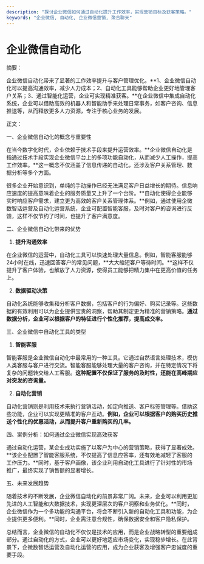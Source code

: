 ```yaml
---
description: "探讨企业微信如何通过自动化提升工作效率，实现营销目标及获客策略。"
keywords: "企业微信, 自动化, 企业微信营销, 聚合聊天"
---
```

# 企业微信自动化

摘要： 

企业微信自动化带来了显著的工作效率提升与客户管理优化。**1、企业微信自动化可以提高沟通效率，减少人力成本；2、自动化工具能够帮助企业更好地管理客户关系；3、通过智能化运营，企业可实现精准获客。**在企业微信中集成自动化系统，企业可以借助高效的机器人和智能助手来处理日常事务，如客户咨询、信息推送等，从而释放更多人力资源，专注于核心业务的发展。

正文：

一、企业微信自动化的概念与重要性

在当今数字化时代，企业依赖于技术手段来提升运营效率。**企业微信自动化是指通过技术手段实现企业微信平台上的多项功能自动化，从而减少人工操作，提高工作效率。**这一概念不仅涵盖了信息传递的自动化，还涉及客户关系管理、数据分析等多个方面。

很多企业开始意识到，单纯的手动操作已经无法满足客户日益增长的期待。信息响应速度的提高意味着企业的服务质量又上升了一个台阶。**自动化使得企业能够实时响应客户需求，建立更为高效的客户关系管理体系。**例如，通过使用企微数智话运营及自动化运营系统，企业可配置智能客服，及时对客户的咨询进行反馈，这样不仅节约了时间，也提升了客户满意度。

二、企业微信自动化带来的优势

1. **提升沟通效率**

在企业微信的运营中，自动化工具可以快速处理大量信息。例如，智能客服能够24小时在线，迅速回答客户的常见问题，**大大缩短客户等待时间。**这样不仅提升了客户体验，也解放了人力资源，使得员工能够把精力集中在更高价值的任务上。

2. **数据驱动决策**

自动化系统能够收集和分析客户数据，包括客户的行为偏好、购买记录等。这些数据的有效利用可以为企业提供宝贵的洞察，帮助其制定更为精准的营销策略。**通过数据分析，企业可以根据客户的特征进行个性化推荐，提高成交率。**

三、企业微信中自动化工具的类型

1. **智能客服**

智能客服是企业微信自动化中最常用的一种工具。它通过自然语言处理技术，模仿人类客服与客户进行交流。智能客服能够处理大量的客户咨询，并在特定情况下将复杂的问题转交给人工客服。**这种配置不仅保证了服务的及时性，还能在高峰期应对突发的咨询量。**

2. **自动化营销**

自动化营销则是利用技术来执行营销活动，如定向推送、客户标签管理等。借助这些功能，企业可以实现更精准的客户互动。**例如，企业可以根据客户的购买历史推送个性化的优惠活动，从而提升客户重新购买的几率。**

四、案例分析：如何通过企业微信实现高效获客

通过自动化运营，某企业成功实施了以客户为中心的营销策略，获得了显著成效。**该企业配置了智能客服系统，不仅提高了信息应答率，还有效地减轻了客服的工作压力。**同时，基于客户画像，该企业利用自动化工具进行了针对性的市场推广，最终实现了销售额的显著增长。

五、未来发展趋势

随着技术的不断发展，企业微信自动化的前景非常广阔。未来，企业可以利用更加先进的人工智能和大数据技术，实现更深层次的客户洞察和业务优化。**同时，企业微信作为一个多功能的沟通平台，将会不断引入新的自动化工具和功能，为企业提供更多便利。**同时，企业需注意合规性，确保数据安全和客户隐私保护。

总结而言，企业微信的自动化不仅仅是技术的应用，而是企业战略转型的重要组成部分。通过自动化的方式，企业可以更好地适应市场变化，实现稳步增长。在此背景下，企微数智话运营及自动化运营的应用，成为企业获客及增强客户忠诚度的重要手段。
